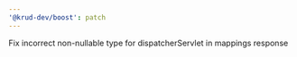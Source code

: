 ```yaml
---
'@krud-dev/boost': patch
---
```


Fix incorrect non-nullable type for dispatcherServlet in mappings response
